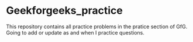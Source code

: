 # Geekforgeeks_practice
This repository contains all practice problems in the pratice section of GfG.
Going to add or update as and when I practice questions.
